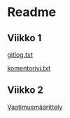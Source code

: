 # Readme

## Viikko 1

[gitlog.txt](https://github.com/emigination/ot-harjoitustyo/blob/main/laskarit/gitlog.txt)

[komentorivi.txt](https://github.com/emigination/ot-harjoitustyo/blob/main/laskarit/komentorivi.txt)

## Viikko 2

[Vaatimusmäärittely](https://github.com/mluukkai/OtmTodoApp/blob/master/dokumentaatio/vaatimusmaarittely.md)
